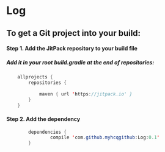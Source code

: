 # Log
## To get a Git project into your build:
#### Step 1. Add the JitPack repository to your build file
##### Add it in your root build.gradle at the end of repositories:
```java 
	allprojects {
		repositories {
		
			maven { url 'https://jitpack.io' }
		}
	}
```  
#### Step 2. Add the dependency
```java
		dependencies {
    	        compile 'com.github.myhcqgithub:Log:0.1'
    	}

```
